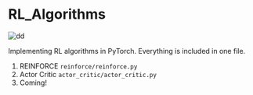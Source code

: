 # RL_Algorithms
![dd](https://dv-website.s3.amazonaws.com/uploads/2018/06/pg_fundDRL_062718.png)

Implementing RL algorithms in PyTorch. Everything is included in one file.

1. REINFORCE `reinforce/reinforce.py`
2. Actor Critic `actor_critic/actor_critic.py`
3. Coming!
